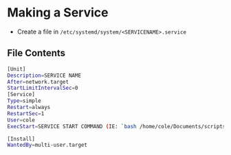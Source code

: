 # Making a Service

- Create a file in `/etc/systemd/system/<SERVICENAME>.service`

## File Contents

```bash
[Unit]
Description=SERVICE NAME
After=network.target
StartLimitIntervalSec=0
[Service]
Type=simple
Restart=always
RestartSec=1
User=cole
ExecStart=SERVICE START COMMAND (IE: `bash /home/cole/Documents/scripts/gmod-start.sh`)

[Install]
WantedBy=multi-user.target
```
